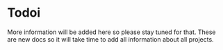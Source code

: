 # Todoi

More information will be added here so please stay tuned for that. These are new docs so it will take time to add all information about all projects.
